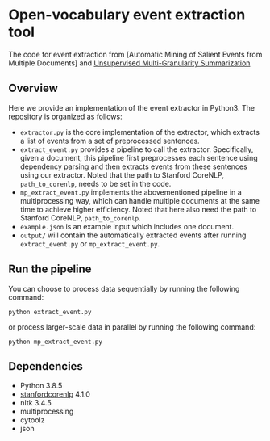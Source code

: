 # Open-vocabulary event extraction tool
The code for event extraction from [Automatic Mining of Salient Events from Multiple Documents] and [Unsupervised Multi-Granularity Summarization](https://arxiv.org/abs/2201.12502)


## Overview
Here we provide an implementation of the event extractor in Python3. The repository is organized as follows:
- `extractor.py` is the core implementation of the extractor, which extracts a list of events from a set of preprocessed sentences.
- `extract_event.py` provides a pipeline to call the extractor. Specifically, given a document, this pipeline first preprocesses each sentence using dependency parsing and then extracts events from these sentences using our extractor. Noted that the path to Stanford CoreNLP, `path_to_corenlp`, needs to be set in the code. 
- `mp_extract_event.py` implements the abovementioned pipeline in a multiprocessing way, which can handle multiple documents at the same time to achieve higher efficiency. Noted that here also need the path to Stanford CoreNLP, `path_to_corenlp`. 
- `example.json` is an example input which includes one document. 
- `output/` will contain the automatically extracted events after running `extract_event.py` or `mp_extract_event.py`.


## Run the pipeline
You can choose to process data sequentially by running the following command:
```
python extract_event.py 
```

or process larger-scale data in parallel by running the following command:
```
python mp_extract_event.py 
```


## Dependencies
- Python 3.8.5
- [stanfordcorenlp](https://stanfordnlp.github.io/CoreNLP/) 4.1.0
- nltk 3.4.5
- multiprocessing
- cytoolz 
- json



